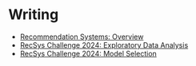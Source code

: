 # Writing
* [Recommendation Systems: Overview](./posts/recsys_overview.md)
* [RecSys Challenge 2024: Exploratory Data Analysis](./posts/recsys_2024_eda.md)
* [RecSys Challenge 2024: Model Selection](./posts/recsys_2024_modeling.md)



